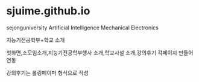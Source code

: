 # sjuime.github.io

sejonguniversity Artificial Intelligence Mechanical Electronics

지능기전공학부+학교 소개

첫화면,소모임소개,지능기전공학부행사 소개,학교시설 소개,강의후기 각페이지 만들어 연동

강의후기는 롤링페이퍼 형식으로 작성
